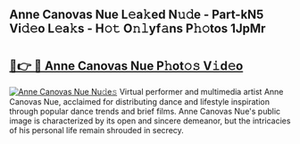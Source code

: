 ## Anne Canovas Nue L𝚎a𝚔ed N𝚞𝚍e - Part-kN5 Vi𝚍𝚎o L𝚎a𝚔s - H𝚘𝚝 O𝚗𝚕yf𝚊ns P𝚑𝚘tos 1JpMr

# <h2><a href="http://kf3kax.oniu.top/?m=Anne+Canovas+Nue">🔗👉 🔴 Anne Canovas Nue P𝚑ot𝚘𝚜 V𝚒d𝚎o</a></h2>

[![Anne Canovas Nue Nu𝚍e𝚜](https://i.imgur.com/0qMVB7G.gif)](http://kf3kax.oniu.top/?m=Anne+Canovas+Nue)
Virtual performer and multimedia artist Anne Canovas Nue, acclaimed for distributing dance and lifestyle inspiration through popular dance trends and brief films. Anne Canovas Nue's public image is characterized by its open and sincere demeanor, but the intricacies of his personal life remain shrouded in secrecy.  
